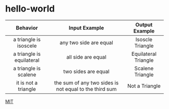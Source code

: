 # hello-world
| Behavior | Input Example | Output Example |
| :----:   | :-----------: | :------------: |
|a triangle is isoscele| any two side are equal|Isoscle Triangle     |
|a triangle is equilateral| all side are equal| Equilateral Triangle|
|a triangle is scalene|two sides are equal |Scalene Triangle|
|it is not a triangle | the sum of any two sides is not equal to the third sum|Not a Triangle|

[MIT](http://choosealicense.com/licenses/mit)
